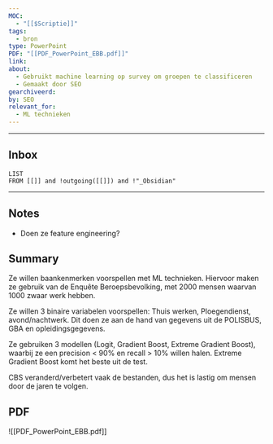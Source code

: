 ```yaml
---
MOC:
  - "[[$Scriptie]]"
tags:
  - bron
type: PowerPoint
PDF: "[[PDF_PowerPoint_EBB.pdf]]"
link:
about:
  - Gebruikt machine learning op survey om groepen te classificeren
  - Gemaakt door SEO
gearchiveerd:
by: SEO
relevant_for:
  - ML technieken
---
```

---
## Inbox
```dataview
LIST
FROM [[]] and !outgoing([[]]) and !"_Obsidian"
```
---
## Notes

- Doen ze feature engineering?

## Summary

Ze willen baankenmerken voorspellen met ML technieken. Hiervoor maken ze gebruik van de Enquête Beroepsbevolking, met 2000 mensen waarvan 1000 zwaar werk hebben.

Ze willen 3 binaire variabelen voorspellen: Thuis werken, Ploegendienst, avond/nachtwerk. Dit doen ze aan de hand van gegevens uit de POLISBUS, GBA en opleidingsgegevens. 

Ze gebruiken 3 modellen (Logit, Gradient Boost, Extreme Gradient Boost), waarbij ze een precision < 90% en recall > 10% willen halen. Extreme Gradient Boost komt het beste uit de test.

CBS veranderd/verbetert vaak de bestanden, dus het is lastig om mensen door de jaren te volgen.


## PDF
![[PDF_PowerPoint_EBB.pdf]]